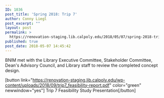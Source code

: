 ```yaml
---
ID: 1036
post_title: 'Spring 2018: Trip 7'
author: Conny Liegl
post_excerpt: ""
layout: post
permalink: >
  https://renovation-staging.lib.calpoly.edu/2018/05/07/spring-2018-trip-7/
published: true
post_date: 2018-05-07 14:45:42
---
```

BNIM met with the Library Executive Committee, Stakeholder Committee, Dean's Advisory Council, and Library staff to review the completed concept design.
&nbsp;

[button link="https://renovation-staging.lib.calpoly.edu/wp-content/uploads/2018/09/trip7_feasibility-report.pdf" color="green" newwindow="yes"] Trip 7 Feasibility Study Presentation[/button]